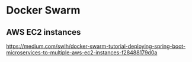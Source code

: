 # Docker Swarm

## AWS EC2 instances
https://medium.com/swlh/docker-swarm-tutorial-deploying-spring-boot-microservices-to-multiple-aws-ec2-instances-f28488179d0a

